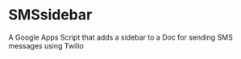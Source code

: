 # SMSsidebar
A Google Apps Script that adds a sidebar to a Doc for sending SMS messages using Twilio
